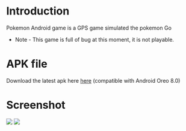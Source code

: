 # Introduction
Pokemon Android game is a GPS game simulated the pokemon Go
* Note - This game is full of bug at this moment, it is not playable.

# APK file
Download the latest apk here [here](PokemonAndroid.apk) (compatible with Android Oreo 8.0)

# Screenshot
![](https://i.imgur.com/N5JqnZo.png)
![](https://i.imgur.com/MDhBEjG.png)

